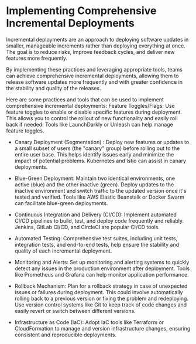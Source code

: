 # Implementing Comprehensive Incremental Deployments
Incremental deployments are an approach to deploying software updates in smaller, manageable increments rather than deploying everything at once. The goal is to reduce risks, improve feedback cycles, and deliver new features more frequently.

By implementing these practices and leveraging appropriate tools, teams can achieve comprehensive incremental deployments, allowing them to release software updates more frequently and with greater confidence in the stability and quality of the releases.

Here are some practices and tools that can be used to implement comprehensive incremental deployments:
Feature Toggles/Flags: Use feature toggles to enable or disable specific features during deployment. This allows you to control the rollout of new functionality and easily roll back if needed. Tools like LaunchDarkly or Unleash can help manage feature toggles.

- Canary Deployment (Segmentation) : Deploy new features or updates to a small subset of users (the "canary" group) before rolling out to the entire user base. This helps identify issues early and minimize the impact of potential problems. Kubernetes and Istio can assist in canary deployments.

- Blue-Green Deployment: Maintain two identical environments, one active (blue) and the other inactive (green). Deploy updates to the inactive environment and switch traffic to the updated version once it's tested and verified. Tools like AWS Elastic Beanstalk or Docker Swarm can facilitate blue-green deployments.

- Continuous Integration and Delivery (CI/CD): Implement automated CI/CD pipelines to build, test, and deploy code frequently and reliably. Jenkins, GitLab CI/CD, and CircleCI are popular CI/CD tools.

- Automated Testing: Comprehensive test suites, including unit tests, integration tests, and end-to-end tests, help ensure the stability and quality of each incremental deployment.

- Monitoring and Alerts: Set up monitoring and alerting systems to quickly detect any issues in the production environment after deployment. Tools like Prometheus and Grafana can help monitor application performance.

- Rollback Mechanism: Plan for a rollback strategy in case of unexpected issues or failures during deployment. This could involve automatically rolling back to a previous version or fixing the problem and redeploying.
  Use version control systems like Git to keep track of code changes and easily revert or switch between different versions.

- Infrastructure as Code (IaC): Adopt IaC tools like Terraform or CloudFormation to manage and version infrastructure changes, ensuring consistent and reproducible deployments.
